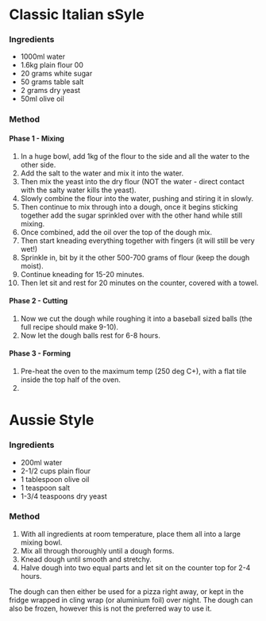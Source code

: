 # Classic Italian sSyle

### Ingredients

* 1000ml water
* 1.6kg plain flour 00
* 20 grams white sugar
* 50 grams table salt
* 2 grams dry yeast
* 50ml olive oil


### Method

#### Phase 1 - Mixing

1. In a huge bowl, add 1kg of the flour to the side and all the water to the other side.
1. Add the salt to the water and mix it into the water.
1. Then mix the yeast into the dry flour (NOT the water - direct contact with the salty water kills the yeast).
1. Slowly combine the flour into the water, pushing and stiring it in slowly.
1. Then continue to mix through into a dough, once it begins sticking together add the sugar sprinkled over with the other hand while still mixing.
1. Once combined, add the oil over the top of the dough mix.
1. Then start kneading everything together with fingers (it will still be very wet!)
1. Sprinkle in, bit by it the other 500-700 grams of flour (keep the dough moist).
1. Continue kneading for 15-20 minutes.
1. Then let sit and rest for 20 minutes on the counter, covered with a towel.

#### Phase 2 - Cutting

1. Now we cut the dough while roughing it into a baseball sized balls (the full recipe should make 9-10).
1. Now let the dough balls rest for 6-8 hours.

#### Phase 3 - Forming

1. Pre-heat the oven to the maximum temp (250 deg C+), with a flat tile inside the top half of the oven.
1. 




# Aussie Style

### Ingredients

* 200ml water
* 2-1/2 cups plain flour
* 1 tablespoon olive oil
* 1 teaspoon salt
* 1-3/4 teaspoons dry yeast


### Method

1. With all ingredients at room temperature, place them all into a large mixing bowl.
1. Mix all through thoroughly until a dough forms.
1. Knead dough until smooth and stretchy.
1. Halve dough into two equal parts and let sit on the counter top for 2-4 hours.

The dough can then either be used for a pizza right away, or kept in the fridge wrapped in cling wrap (or aluminium foil) over night. The dough can also be frozen, however this is not the preferred way to use it.
